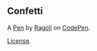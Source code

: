 Confetti
--------


A [Pen](https://codepen.io/Glucio/pen/JRVAwR) by [Ragoli](http://codepen.io/Glucio) on [CodePen](http://codepen.io/).

[License](https://codepen.io/Glucio/pen/JRVAwR/license).